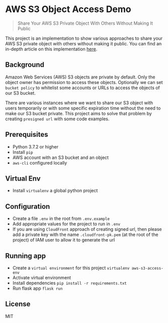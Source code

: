 # AWS S3 Object Access Demo

> Share Your AWS S3 Private Object With Others Without Making It Public

This project is an implementation to show various approaches to share your AWS S3 private object with others without making it public. You can find an in-depth article on this implementation [here](https://dev.to/idrisrampurawala/share-your-aws-s3-private-content-with-others-without-making-it-public-4k59).

## Background

Amazon Web Services (AWS) S3 objects are private by default. Only the object owner has permission to access these objects. Optionally we can set `bucket policy` to whitelist some accounts or URLs to access the objects of our S3 bucket.

There are various instances where we want to share our S3 object with users temporarily or with some specific expiration time without the need to make our S3 bucket private. This project aims to solve that problem by creating `presigned url` with some code examples.

## Prerequisites

- Python 3.7.2 or higher
- Install `pip`
- AWS account with an S3 bucket and an object
- `aws-cli` configured locally

## Virtual Env

- Install `virtualenv` a global python project

## Configuration

- Create a file `.env` in the root from `.env.example`
- Add appropriate values for the project to run in `.env`
- If you are using `CloudFront` approach of creating signed url, then please add a private key with the name `.cloudfront-pk.pem` (at the root of the project) of IAM user to allow it to generate the url

## Running app

- Create a `virtual environment` for this project `virtualenv aws-s3-access-env`
- Activate virtual environment
- Install dependencies `pip install -r requirements.txt`
- Run flask app `flask run`

## License

MIT
